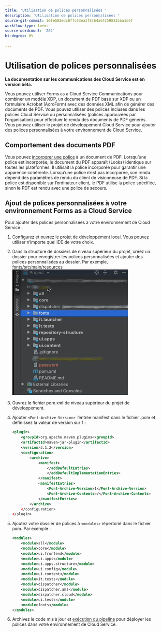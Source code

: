 ```yaml
---
title: 'Utilisation de polices personnalisées '
description: 'Utilisation de polices personnalisées '
source-git-commit: 10fe582edc8ffc93ea3f8564a64259882bba1d6f
workflow-type: tm+mt
source-wordcount: '282'
ht-degree: 0%

---
```



# Utilisation de polices personnalisées

**La documentation sur les communications des Cloud Service est en version bêta.**

Vous pouvez utiliser Forms as a Cloud Service Communications pour combiner un modèle XDP, un document de PDF basé sur XDP ou un formulaire Acrobat (AcroForm) avec des données XML afin de générer des documents de PDF. Vous pouvez utiliser des polices incluses dans les polices Cloud Service ou personnalisées (polices approuvées par l’organisation) pour effectuer le rendu des documents de PDF générés. Vous pouvez utiliser le projet de développement Cloud Service pour ajouter des polices personnalisées à votre environnement de Cloud Service.

## Comportement des documents PDF

Vous pouvez [incorporer une police](https://adobedocs.github.io/experience-manager-forms-cloud-service-developer-reference/api/sync/#tag/PDFOutputOptions) à un document de PDF. Lorsqu’une police est incorporée, le document du PDF apparaît (Looks) identique sur toutes les plateformes. Il utilisait la police incorporée pour garantir une apparence cohérente. Lorsqu’une police n’est pas incorporée, son rendu dépend des paramètres de rendu du client de visionneuse de PDF. Si la police est disponible sur l’ordinateur client, le PDF utilise la police spécifiée, sinon le PDF est rendu avec une police de secours.

## Ajout de polices personnalisées à votre environnement Forms as a Cloud Service

Pour ajouter des polices personnalisées à votre environnement de Cloud Service :

1. Configurez et ouvrez le projet de développement local. Vous pouvez utiliser n’importe quel IDE de votre choix.
1. Dans la structure de dossiers de niveau supérieur du projet, créez un dossier pour enregistrer les polices personnalisées et ajouter des polices personnalisées au dossier. Par exemple, fonts/src/main/resources
   ![Dossier Polices](assets/fonts.png)

1. Ouvrez le fichier pom.xml de niveau supérieur du projet de développement.
1. Ajouter `<Font-Archive-Version>` l’entrée manifest dans le fichier .pom et définissez la valeur de version sur 1 :

   ```xml
   <plugin>
       <groupId>org.apache.maven.plugins</groupId>
       <artifactId>maven-jar-plugin</artifactId>
       <version>3.1.2</version>
       <configuration>
           <archive>
               <manifest>
                   </addDefaultEntries>
                   </addDefaultImplementationEntries>
               </manifest>
               <manifestEntries>
                   <Font-Archive-Version>1</Font-Archive-Version>
                   <Font-Archive-Contents>/</Font-Archive-Contents>
               </manifestEntries> 
           </archive>
       </configuration>
   </plugin>
   ```

1. Ajoutez votre dossier de polices à `<modules>` répertorié dans le fichier pom. Par exemple :

   ```xml
   <modules>
       <module>all</module>
       <module>core</module>
       <module>ui.frontend</module>
       <module>ui.apps</module>
       <module>ui.apps.structure</module>
       <module>ui.config</module>
       <module>ui.content</module>
       <module>it.tests</module>
       <module>dispatcher</module>
       <module>dispatcher.ams</module>
       <module>dispatcher.cloud</module>
       <module>ui.tests</module>
       <module>fonts</module>
   </modules>
   ```

1. Archivez le code mis à jour et [exécution du pipeline](/help/implementing/cloud-manager/deploy-code.md) pour déployer les polices dans votre environnement de Cloud Service.

